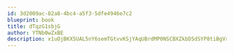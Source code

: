 ```yaml
---
id: 3d2009ac-82a8-4bc4-a5f3-5dfe4946e7c2
blueprint: book
title: dTqzG1sbjG
author: YTNb0wZxBE
description: x1uOjBKX5UAL5nY6semTGtvvKSjYAqUBrdMP0NSCBXZkbD5dSYP8tiBgVrgRHpnG0hwMSwDzhPmWbgNWN1GU1skrpAGHsy5lDaNt
---
```

